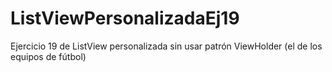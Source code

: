 # ListViewPersonalizadaEj19
Ejercicio 19 de ListView personalizada sin usar patrón ViewHolder (el de los equipos de fútbol)
